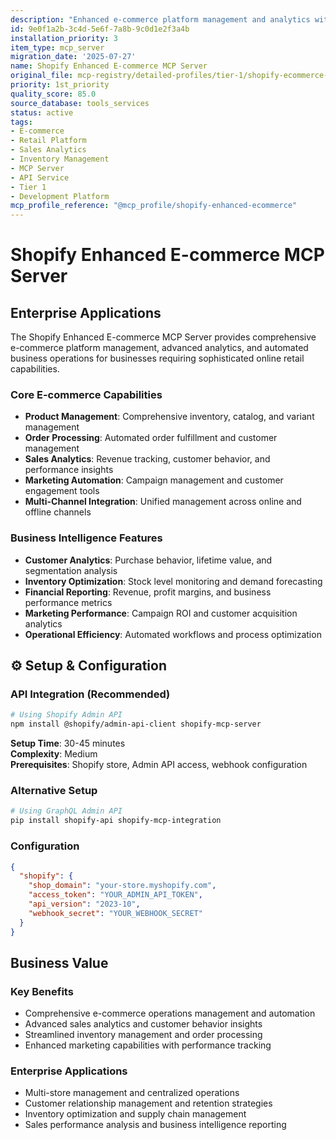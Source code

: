 ```yaml
---
description: "Enhanced e-commerce platform management and analytics with MCP integration"
id: 9e0f1a2b-3c4d-5e6f-7a8b-9c0d1e2f3a4b
installation_priority: 3
item_type: mcp_server
migration_date: '2025-07-27'
name: Shopify Enhanced E-commerce MCP Server
original_file: mcp-registry/detailed-profiles/tier-1/shopify-ecommerce-platform-profile.md
priority: 1st_priority
quality_score: 85.0
source_database: tools_services
status: active
tags:
- E-commerce
- Retail Platform
- Sales Analytics
- Inventory Management
- MCP Server
- API Service
- Tier 1
- Development Platform
mcp_profile_reference: "@mcp_profile/shopify-enhanced-ecommerce"
---
```


# Shopify Enhanced E-commerce MCP Server

## Enterprise Applications

The Shopify Enhanced E-commerce MCP Server provides comprehensive e-commerce platform management, advanced analytics, and automated business operations for businesses requiring sophisticated online retail capabilities.

### Core E-commerce Capabilities
- **Product Management**: Comprehensive inventory, catalog, and variant management
- **Order Processing**: Automated order fulfillment and customer management
- **Sales Analytics**: Revenue tracking, customer behavior, and performance insights
- **Marketing Automation**: Campaign management and customer engagement tools
- **Multi-Channel Integration**: Unified management across online and offline channels

### Business Intelligence Features
- **Customer Analytics**: Purchase behavior, lifetime value, and segmentation analysis
- **Inventory Optimization**: Stock level monitoring and demand forecasting
- **Financial Reporting**: Revenue, profit margins, and business performance metrics
- **Marketing Performance**: Campaign ROI and customer acquisition analytics
- **Operational Efficiency**: Automated workflows and process optimization

## ⚙️ Setup & Configuration

### API Integration (Recommended)

```bash
# Using Shopify Admin API
npm install @shopify/admin-api-client shopify-mcp-server
```

**Setup Time**: 30-45 minutes  
**Complexity**: Medium  
**Prerequisites**: Shopify store, Admin API access, webhook configuration

### Alternative Setup

```bash
# Using GraphQL Admin API
pip install shopify-api shopify-mcp-integration
```

### Configuration

```json
{
  "shopify": {
    "shop_domain": "your-store.myshopify.com",
    "access_token": "YOUR_ADMIN_API_TOKEN",
    "api_version": "2023-10",
    "webhook_secret": "YOUR_WEBHOOK_SECRET"
  }
}
```

## Business Value

### Key Benefits
- Comprehensive e-commerce operations management and automation
- Advanced sales analytics and customer behavior insights
- Streamlined inventory management and order processing
- Enhanced marketing capabilities with performance tracking

### Enterprise Applications
- Multi-store management and centralized operations
- Customer relationship management and retention strategies
- Inventory optimization and supply chain management
- Sales performance analysis and business intelligence reporting